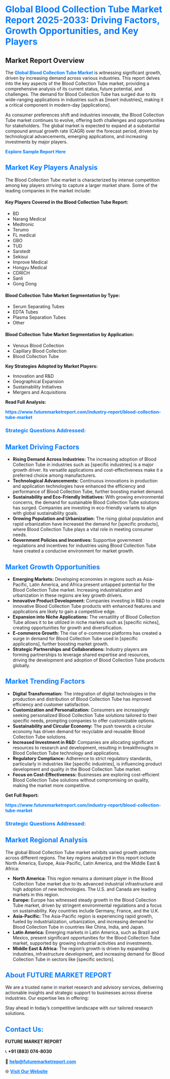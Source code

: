 <h1 style="color: #007BFF;">Global Blood Collection Tube Market Report 2025-2033: Driving Factors, Growth Opportunities, and Key Players</h1>

<section id="overview">
<h2>Market Report Overview</h2>
<p>The <a href="https://www.futuremarketreport.com/industry-report/blood-collection-tube-market" style="color: #007BFF; text-decoration: none;"><strong>Global Blood Collection Tube Market</strong></a> is witnessing significant growth, driven by increasing demand across various industries. This report delves into the key aspects of the Blood Collection Tube market, providing a comprehensive analysis of its current status, future potential, and challenges. The demand for Blood Collection Tube has surged due to its wide-ranging applications in industries such as [insert industries], making it a critical component in modern-day [applications].</p>
<p>As consumer preferences shift and industries innovate, the Blood Collection Tube market continues to evolve, offering both challenges and opportunities for stakeholders. The global market is expected to expand at a substantial compound annual growth rate (CAGR) over the forecast period, driven by technological advancements, emerging applications, and increasing investments by major players.</p>
</section>

<section id="overview">
<p><a href="https://www.futuremarketreport.com/request-sample/reportId=122855" style="color: #007BFF; text-decoration: none;"><strong>Explore Sample Report Here</strong></a></p>
</section>

<section id="key-players">
<h2 style="color: #007BFF;">Market Key Players Analysis</h2>
<p>The Blood Collection Tube market is characterized by intense competition among key players striving to capture a larger market share. Some of the leading companies in the market include:</p>
<h4>Key Players Covered in the Blood Collection Tube Report:</h4>
<ul><li>BD</li><li>Narang Medical</li><li>Medtronic</li><li>Terumo</li><li>FL medical</li><li>GBO</li><li>TUD</li><li>Sarstedt</li><li>Sekisui</li><li>Improve Medical</li><li>Hongyu Medical</li><li>CDRICH</li><li>Sanli</li><li>Gong Dong</li></ul>
<h4>Blood Collection Tube Market Segmentation by Type:</h4>
<ul><li>Serum Separating Tubes</li><li>EDTA Tubes</li><li>Plasma Separation Tubes</li><li>Other</li></ul>

<h4>Blood Collection Tube Market Segmentation by Application:</h4>
<ul><li>Venous Blood Collection</li><li>Capillary Blood Collection</li><li>Blood Collection Tube</li></ul>
<p><strong>Key Strategies Adopted by Market Players:</strong></p>
<ul>
<li>Innovation and R&D</li>
<li>Geographical Expansion</li>
<li>Sustainability Initiatives</li>
<li>Mergers and Acquisitions</li>
</ul>
</section>

<section>
<p><strong>Read Full Analysis: </strong></p><a href="https://www.futuremarketreport.com/industry-report/blood-collection-tube-market" style="color: #007BFF; text-decoration: none;"><strong>https://www.futuremarketreport.com/industry-report/blood-collection-tube-market</strong></a>
<h3 style="color: #007BFF;">Strategic Questions Addressed:</h3>
</section>

<section id="driving-factors">
<h2 style="color: #007BFF;">Market Driving Factors</h2>
<ul>
<li><strong>Rising Demand Across Industries:</strong> The increasing adoption of Blood Collection Tube in industries such as [specific industries] is a major growth driver. Its versatile applications and cost-effectiveness make it a preferred choice among manufacturers.</li>
<li><strong>Technological Advancements:</strong> Continuous innovations in production and application technologies have enhanced the efficiency and performance of Blood Collection Tube, further boosting market demand.</li>
<li><strong>Sustainability and Eco-Friendly Initiatives:</strong> With growing environmental concerns, the demand for sustainable Blood Collection Tube solutions has surged. Companies are investing in eco-friendly variants to align with global sustainability goals.</li>
<li><strong>Growing Population and Urbanization:</strong> The rising global population and rapid urbanization have increased the demand for [specific products], where Blood Collection Tube plays a vital role in meeting consumer needs.</li>
<li><strong>Government Policies and Incentives:</strong> Supportive government regulations and incentives for industries using Blood Collection Tube have created a conducive environment for market growth.</li>
</ul>
</section>

<section id="growth-opportunities">
<h2 style="color: #007BFF;">Market Growth Opportunities</h2>
<ul>
<li><strong>Emerging Markets:</strong> Developing economies in regions such as Asia-Pacific, Latin America, and Africa present untapped potential for the Blood Collection Tube market. Increasing industrialization and urbanization in these regions are key growth drivers.</li>
<li><strong>Innovative Product Development:</strong> Companies investing in R&D to create innovative Blood Collection Tube products with enhanced features and applications are likely to gain a competitive edge.</li>
<li><strong>Expansion into Niche Applications:</strong> The versatility of Blood Collection Tube allows it to be utilized in niche markets such as [specific niches], creating opportunities for growth and diversification.</li>
<li><strong>E-commerce Growth:</strong> The rise of e-commerce platforms has created a surge in demand for Blood Collection Tube used in [specific applications], further boosting market growth.</li>
<li><strong>Strategic Partnerships and Collaborations:</strong> Industry players are forming partnerships to leverage shared expertise and resources, driving the development and adoption of Blood Collection Tube products globally.</li>
</ul>
</section>

<section id="trending-factors">
<h2 style="color: #007BFF;">Market Trending Factors</h2>
<ul>
<li><strong>Digital Transformation:</strong> The integration of digital technologies in the production and distribution of Blood Collection Tube has improved efficiency and customer satisfaction.</li>
<li><strong>Customization and Personalization:</strong> Consumers are increasingly seeking personalized Blood Collection Tube solutions tailored to their specific needs, prompting companies to offer customizable options.</li>
<li><strong>Sustainability and Circular Economy:</strong> The push towards a circular economy has driven demand for recyclable and reusable Blood Collection Tube solutions.</li>
<li><strong>Increased Investment in R&D:</strong> Companies are allocating significant resources to research and development, resulting in breakthroughs in Blood Collection Tube technology and applications.</li>
<li><strong>Regulatory Compliance:</strong> Adherence to strict regulatory standards, particularly in industries like [specific industries], is influencing product development and quality in the Blood Collection Tube market.</li>
<li><strong>Focus on Cost-Effectiveness:</strong> Businesses are exploring cost-efficient Blood Collection Tube solutions without compromising on quality, making the market more competitive.</li>
</ul>
</section>

<section>
<p><strong>Get Full Report: </strong></p><a href="https://www.futuremarketreport.com/industry-report/blood-collection-tube-market" style="color: #007BFF; text-decoration: none;"><strong>https://www.futuremarketreport.com/industry-report/blood-collection-tube-market</strong></a>
<h3 style="color: #007BFF;">Strategic Questions Addressed:</h3>
</section>


<section id="regional-analysis">
<h2 style="color: #007BFF;">Market Regional Analysis</h2>
<p>The global Blood Collection Tube market exhibits varied growth patterns across different regions. The key regions analyzed in this report include North America, Europe, Asia-Pacific, Latin America, and the Middle East & Africa:</p>
<ul>
<li><strong>North America:</strong> This region remains a dominant player in the Blood Collection Tube market due to its advanced industrial infrastructure and high adoption of new technologies. The U.S. and Canada are leading markets in this region.</li>
<li><strong>Europe:</strong> Europe has witnessed steady growth in the Blood Collection Tube market, driven by stringent environmental regulations and a focus on sustainability. Key countries include Germany, France, and the U.K.</li>
<li><strong>Asia-Pacific:</strong> The Asia-Pacific region is experiencing rapid growth, fueled by industrialization, urbanization, and increasing demand for Blood Collection Tube in countries like China, India, and Japan.</li>
<li><strong>Latin America:</strong> Emerging markets in Latin America, such as Brazil and Mexico, present significant opportunities for the Blood Collection Tube market, supported by growing industrial activities and investments.</li>
<li><strong>Middle East & Africa:</strong> The region’s growth is driven by expanding industries, infrastructure development, and increasing demand for Blood Collection Tube in sectors like [specific sectors].</li>
</ul>
</section>

<footer>
<h2 style="color: #007BFF;">About FUTURE MARKET REPORT</h2>
<p>We are a trusted name in market research and advisory services, delivering actionable insights and strategic support to businesses across diverse industries. Our expertise lies in offering:</p>

<p>Stay ahead in today’s competitive landscape with our tailored research solutions.</p>

<h2 style="color: #007BFF;">Contact Us:</h2>
<p><strong>FUTURE MARKET REPORT</strong></p>
<p>📞 <strong>+91 (883) 074-8030</strong></p>
<p>📧 <strong><a href="mailto:help@futuremarketreport.com" style="color: #007BFF;">help@futuremarketreport.com</a></strong></p>
<p>🌐 <strong><a href="https://www.futuremarketreport.com/" style="color: #007BFF;">Visit Our Website</a></strong></p>
</footer>